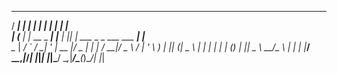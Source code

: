    _____ _            _     _    _                            _     
  / ____| |          | |   | |  | |                          | |    
 | (___ | |_ __ _ ___| |__ | |__| | ___  _   _ ___  ___   ___| |__  
  \___ \| __/ _` / __| '_ \|  __  |/ _ \| | | / __|/ _ \ / __| '_ \ 
  ____) | || (_| \__ \ | | | |  | | (_) | |_| \__ \  __/_\__ \ | | |
 |_____/ \__\__,_|___/_| |_|_|  |_|\___/ \__,_|___/\___(_)___/_| |_|